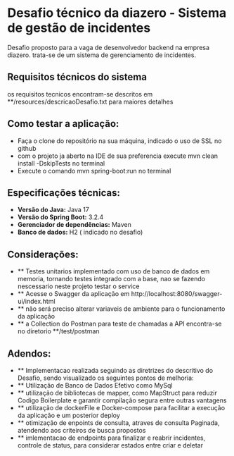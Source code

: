 # Desafio técnico da diazero - Sistema de gestão de incidentes

Desafio proposto para a vaga de desenvolvedor backend na empresa diazero. trata-se de um sistema de gerenciamento de
incidentes.

## Requisitos técnicos do sistema

os requisitos tecnicos encontram-se descritos em **/resources/descricaoDesafio.txt para maiores detalhes

## Como testar a aplicação:

- Faça o clone do repositório na sua máquina, indicado o uso de SSL no github
- com o projeto ja aberto na IDE de sua preferencia execute mvn clean install -DskipTests no terminal
- Execute o comando mvn spring-boot:run no terminal

## Especificações técnicas:

- **Versão do Java:** Java 17
- **Versão do Spring Boot:** 3.2.4
- **Gerenciador de dependências:** Maven
- **Banco de dados:** H2 ( indicado no desafio)

## Considerações:

- ** Testes unitarios implementado com uso de banco de dados em memoria, tornando testes integrado com a base, nao se
  fazendo nescessario neste projeto testar o service
- ** Acesse o Swagger da aplicação em http://localhost:8080/swagger-ui/index.html
- ** não será preciso alterar variaveis de ambiente para o funcionamento da aplicação
- ** a Collection do Postman para teste de chamadas a API encontra-se no diretorio **/test/postman

## Adendos:

- ** Implementacao realizada seguindo as diretrizes do descritivo do Desafio, sendo visualizado os seguintes pontos de
  melhoria:
- ** Utilização de Banco de Dados Efetivo como MySql
- ** utilização de bibliotecas de mapper, como MapStruct para reduzir Codigo Boilerplate e garantir compilação segura
  entre outras vantagens
- ** utilização de dockerFile e Docker-compose para facilitar a execução da aplicação e um posterior deploy
- ** otimização de enpoints de consulta, atraves de consulta Paginada, atendendo aos criteiros de busca propostos
- ** imlementacao de endpoints para finalizar e reabrir incidentes, controle de status, para considerar estados entre
  criar e deletar
